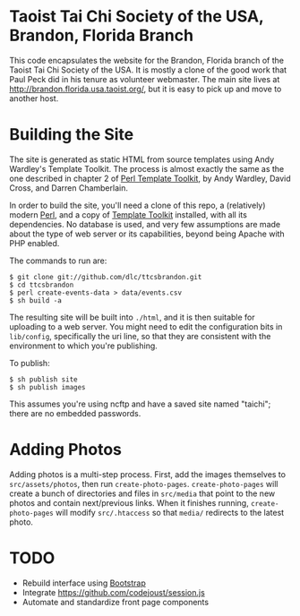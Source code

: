 Taoist Tai Chi Society of the USA, Brandon, Florida Branch
==========================================================

This code encapsulates the website for the Brandon, Florida branch of
the Taoist Tai Chi Society of the USA.  It is mostly a clone of the
good work that Paul Peck did in his tenure as volunteer webmaster.
The main site lives at http://brandon.florida.usa.taoist.org/,
but it is easy to pick up and move to another host.

Building the Site
=================

The site is generated as static HTML from source templates using Andy
Wardley's Template Toolkit.  The process is almost exactly the same as
the one described in chapter 2 of [Perl Template Toolkit][ptt], by
Andy Wardley, David Cross, and Darren Chamberlain.

In order to build the site, you'll need a clone of this repo, a (relatively)
modern [Perl][], and a copy of [Template Toolkit][tt2] installed, with
all its dependencies. No database is used, and very few assumptions are
made about the type of web server or its capabilities, beyond being Apache
with PHP enabled.

The commands to run are:

    $ git clone git://github.com/dlc/ttcsbrandon.git
    $ cd ttcsbrandon
    $ perl create-events-data > data/events.csv
    $ sh build -a

The resulting site will be built into `./html`, and it is then
suitable for uploading to a web server.  You might need to edit the
configuration bits in `lib/config`, specifically the uri line, so that
they are consistent with the environment to which you're publishing.

To publish:

    $ sh publish site
    $ sh publish images

This assumes you're using ncftp and have a saved site named "taichi";
there are no embedded passwords.

Adding Photos
=============

Adding photos is a multi-step process.  First, add the images themselves to
`src/assets/photos`, then run `create-photo-pages`.  `create-photo-pages`
will create a bunch of directories and files in `src/media` that point to
the new photos and contain next/previous links.  When it finishes running,
`create-photo-pages` will modify `src/.htaccess` so that `media/` redirects
to the latest photo.

TODO
====

  * Rebuild interface using [Bootstrap][]
  * Integrate https://github.com/codejoust/session.js
  * Automate and standardize front page components


  [ptt]: http://oreilly.com/catalog/9780596004767
  [tt2]: http://www.tt2.org/download/
  [Perl]: http://www.perl.org/get.html
  [Bootstrap]: http://twitter.github.com/bootstrap/
